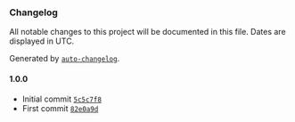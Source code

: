 ### Changelog

All notable changes to this project will be documented in this file. Dates are displayed in UTC.

Generated by [`auto-changelog`](https://github.com/CookPete/auto-changelog).

#### 1.0.0

- Initial commit [`5c5c7f8`](https://github.com/ChrisCodesThings/number-value/commit/5c5c7f871751643c28129abc3ab2e4eb8408b8bb)
- First commit [`82e0a9d`](https://github.com/ChrisCodesThings/number-value/commit/82e0a9d466fb7d15c2d38820e0857d87a4d718ff)
